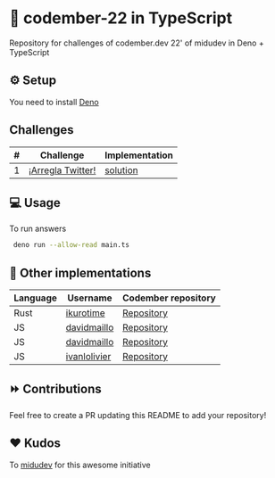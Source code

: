 # 🦕 codember-22 in TypeScript
Repository for challenges of codember.dev 22' of midudev in Deno + TypeScript

## ⚙️ Setup
You need to install [Deno](https://deno.land/manual@v1.27.2/getting_started/installation)

## Challenges
| #   | Challenge                                                                     | Implementation                    |
| --- | ----------------------------------------------------------------------------- | --------------------------------- |
| 1   | [¡Arregla Twitter!](./challenge01/README.md)                                  | [solution](./challenge01/index.ts)|

## 💻 Usage 
To run answers
```bash
 deno run --allow-read main.ts
```

## 👥 Other implementations
| Language | Username                                         | Codember repository                                      |
| ---------| ------------------------------------------------ | -------------------------------------------------------- |
| Rust     | [ikurotime](https://github.com/ikurotime)        | [Repository](https://github.com/ikurotime/codember_rust) |
| JS       | [davidmaillo](https://github.com/ikurotime)      | [Repository](https://github.com/davidmaillo/codember-js) |
| JS       | [davidmaillo](https://github.com/JonatanGarbuyo) | [Repository](https://github.com/JonatanGarbuyo/codember) |
| JS       | [ivanlolivier](https://github.com/ivanlolivier)  | [Repository](https://github.com/ivanlolivier/codember)   |

## ⏩️ Contributions
Feel free to create a PR updating this README to add your repository!

## ❤️ Kudos
To [midudev](https://github.com/midudev) for this awesome initiative

